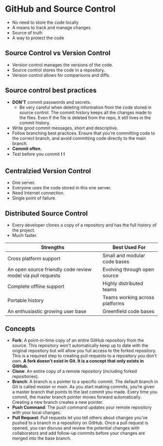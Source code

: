 # GitHub and Source Control

- No need to store the code locally
- A means to track and manage changes
- Source of truth
- A way to protect the code

## Source Control vs Version Control

- Version control manages the versions of the code.
- Source control stores the code in a repository.
- Version control allows for comparisons and diffs.

## Source control best practices

- **DON'T** commit passwords and secrets.
  - Be very careful when deleting information from the code stored in source control. The commit history keeps all the changes made to the files. Even if the file is deleted from the repo, it still lives in the commit history.
- Write good commit messages, short and descriptive.
- Follow branching best practices. Ensure that you're committing code to the correct branch, and avoid committing code directly to the main branch.
- **Commit often**.
- Test before you commit :exclamation: :exclamation:

## Centralzied Version Control

- One server.
- Everyone uses the code stored in this one server.
- Need Internet connection.
- Single point of failure.

## Distributed Source Control

- Every developer clones a copy of a repository and has the full history of the project.
- Much faster.

Strengths | Best Used For
------------ | -------------
Cross platform support | Small and modular code bases
An open source friendly code review model via pull requests | Evolving through open source
Complete offline support | Highly distributed teams
Portable history | Teams working across platforms
An enthusiastic growing user base | Greenfield code bases

## Concepts

- **Fork**: A point-in-time copy of an entire GitHub repository from the source. This repository won't automatically keep up to date with the original repository but will allow you full access to the forked repository. This is a required step to creating pull requests to a repository you don't own. **A fork doesn't exist in Git. It is a concept that only exists in GitHub.**
- **Clone**: An entire copy of a remote repository (including forked repositories).
- **Branch**: A branch is a pointer to a specific commit. The default branch in Git is called *master* or *main*. As you start making commits, you’re given a master branch that points to the last commit you made. Every time you commit, the master branch pointer moves forward automatically. Creating a new branch creates a new pointer.
- **Push Command**: The push command updates your remote repository with your local changes.
- **Pull Request**: Pull requests let you tell others about changes you've pushed to a branch in a repository on GitHub. Once a pull request is opened, you can discuss and review the potential changes with collaborators and add follow-up commits before your changes are merged into the base branch.
